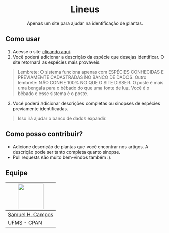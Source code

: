 <center>
	<h1>
		Lineus
	</h1>
	Apenas um site para ajudar na identificação de plantas.
</center>


## Como usar
1. Acesse o site [clicando aqui](https://lineus.vercel.app/).
2. Você poderá adicionar a descrição da espécie que desejas identificar. O site retornará as espécies mais prováveis.
> Lembrete: O sistema funciona apenas com ESPÉCIES CONHECIDAS E PREVIAMENTE CADASTRADAS NO BANCO DE DADOS.
> Outro lembrete: NÃO CONFIE 100% NO QUE O SITE DISSER. O poste é mais uma bengala para o bêbado do que uma fonte de luz. Você é o bêbado e esse sistema é o poste.
3. Você poderá adicionar descrições completas ou sinopses de espécies previamente identificadas.
> Isso irá ajudar o banco de dados expandir.

## Como posso contribuir?
- Adicione descrição de plantas que você encontrar nos artigos. A descrição pode ser tanto completa quanto sinopse.
- Pull requests são muito bem-vindos também :).

## Equipe
|<img src="https://avatars3.githubusercontent.com/u/26483698?s=400&u=afaa39a1a298d02925ba07dd4c6558d4c676d8e1&v=4" width="80px"/> |
|--|
|[Samuel H. Campos](https://github.com/shCampos)|
|UFMS - CPAN|
